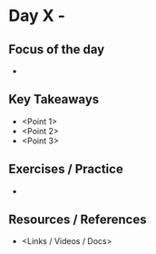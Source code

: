 # Day X - <Topic Name>

## Focus of the day
- <What you learned today>

## Key Takeaways
- <Point 1>
- <Point 2>
- <Point 3>

## Exercises / Practice
- <Tasks done today>

## Resources / References
- <Links / Videos / Docs>